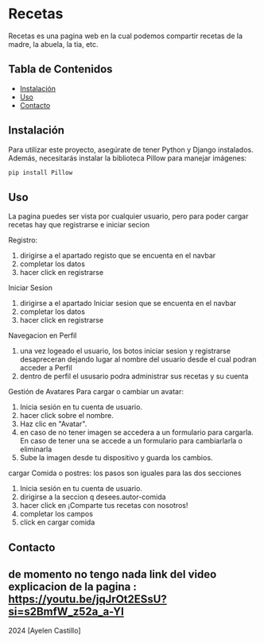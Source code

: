 # Recetas

Recetas es una pagina web en la cual podemos compartir recetas de la madre, la abuela, la tia, etc.

## Tabla de Contenidos

- [Instalación](#instalación)
- [Uso](#uso)
- [Contacto](#contacto)

## Instalación

Para utilizar este proyecto, asegúrate de tener Python y Django instalados. Además, necesitarás instalar la biblioteca Pillow para manejar imágenes:

```bash 
pip install Pillow 

```
## Uso

La pagina puedes ser vista por cualquier usuario, pero para poder cargar recetas hay que registrarse e iniciar secion

Registro:
1. dirigirse a el apartado registo que se encuenta en el navbar
2. completar los datos 
3. hacer click en registrarse

Iniciar Sesion
1. dirigirse a el apartado Iniciar sesion que se encuenta en el navbar
2. completar los datos 
3. hacer click en registrarse

Navegacion en Perfil
1. una vez logeado el usuario, los botos iniciar sesion y registrarse desapreceran dejando lugar al nombre del usuario desde el cual podran acceder a Perfil
2. dentro de perfil el ususario podra administrar sus recetas y su cuenta

Gestión de Avatares
Para cargar o cambiar un avatar:

1. Inicia sesión en tu cuenta de usuario.
2. hacer click sobre el nombre.
3. Haz clic en "Avatar".
4. en caso de no tener imagen se accedera a un formulario para cargarla. En caso de tener una se accede a un formulario para cambiarlarla o eliminarla
5. Sube la imagen desde tu dispositivo y guarda los cambios.

cargar Comida o postres:
los pasos son iguales para las dos secciones
1. Inicia sesión en tu cuenta de usuario.
2. dirigirse a la seccion q desees.autor-comida
3. hacer click en ¡Comparte tus recetas con nosotros!
4. completar los campos 
5. click en cargar comida


## Contacto

de momento no tengo nada 
link del video explicacion de la pagina :
https://youtu.be/jqJrOt2ESsU?si=s2BmfW_z52a_a-YI
---

2024 [Ayelen Castillo]
